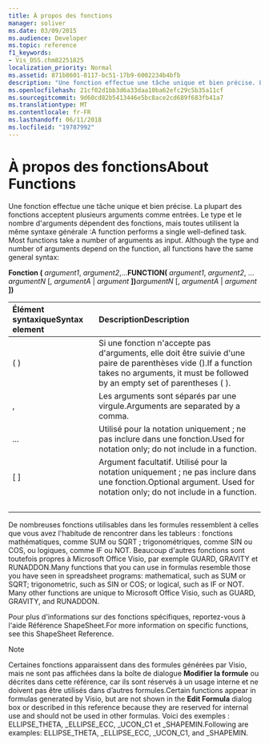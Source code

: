 ```yaml
---
title: À propos des fonctions
manager: soliver
ms.date: 03/09/2015
ms.audience: Developer
ms.topic: reference
f1_keywords:
- Vis_DSS.chm82251825
localization_priority: Normal
ms.assetid: 871b8601-8117-bc51-17b9-6002234b4bfb
description: "Une fonction effectue une tâche unique et bien précise. La plupart des fonctions acceptent plusieurs arguments comme entrées. Le type et le nombre d'arguments dépendent des fonctions, mais toutes utilisent la même syntaxe générale :"
ms.openlocfilehash: 21cf02d1bb3d6a33daa10ba62efc29c5b35a11cf
ms.sourcegitcommit: 9d60cd82b5413446e5bc8ace2cd689f683fb41a7
ms.translationtype: MT
ms.contentlocale: fr-FR
ms.lasthandoff: 06/11/2018
ms.locfileid: "19787992"
---
```

# <a name="about-functions"></a><span data-ttu-id="7ee86-105">À propos des fonctions</span><span class="sxs-lookup"><span data-stu-id="7ee86-105">About Functions</span></span>

<span data-ttu-id="7ee86-p102">Une fonction effectue une tâche unique et bien précise. La plupart des fonctions acceptent plusieurs arguments comme entrées. Le type et le nombre d'arguments dépendent des fonctions, mais toutes utilisent la même syntaxe générale :</span><span class="sxs-lookup"><span data-stu-id="7ee86-p102">A function performs a single well-defined task. Most functions take a number of arguments as input. Although the type and number of arguments depend on the function, all functions have the same general syntax:</span></span>
  
 <span data-ttu-id="7ee86-109">**Fonction (** _argument1_, _argument2_,...</span><span class="sxs-lookup"><span data-stu-id="7ee86-109">**FUNCTION(** _argument1_,  _argument2_, …</span></span>  <span data-ttu-id="7ee86-110">_argumentN_ [, _argumentA_ |  _argument_ **])**</span><span class="sxs-lookup"><span data-stu-id="7ee86-110">_argumentN_ [,  _argumentA_ |  _argument_ **])**</span></span>
  
|<span data-ttu-id="7ee86-111">**Élément syntaxique**</span><span class="sxs-lookup"><span data-stu-id="7ee86-111">**Syntax element**</span></span>|<span data-ttu-id="7ee86-112">**Description**</span><span class="sxs-lookup"><span data-stu-id="7ee86-112">**Description**</span></span>|
|:-----|:-----|
| <span data-ttu-id="7ee86-113">( )</span><span class="sxs-lookup"><span data-stu-id="7ee86-113"></span></span>  <br/> | <span data-ttu-id="7ee86-114">Si une fonction n'accepte pas d'arguments, elle doit être suivie d'une paire de parenthèses vide ().</span><span class="sxs-lookup"><span data-stu-id="7ee86-114">If a function takes no arguments, it must be followed by an empty set of parentheses ( ).</span></span>  <br/> |
| <span data-ttu-id="7ee86-115">,</span><span class="sxs-lookup"><span data-stu-id="7ee86-115"></span></span>  <br/> | <span data-ttu-id="7ee86-116">Les arguments sont séparés par une virgule.</span><span class="sxs-lookup"><span data-stu-id="7ee86-116">Arguments are separated by a comma.</span></span>  <br/> |
| <span data-ttu-id="7ee86-117">...</span><span class="sxs-lookup"><span data-stu-id="7ee86-117"></span></span>  <br/> | <span data-ttu-id="7ee86-118">Utilisé pour la notation uniquement ; ne pas inclure dans une fonction.</span><span class="sxs-lookup"><span data-stu-id="7ee86-118">Used for notation only; do not include in a function.</span></span>  <br/> |
| <span data-ttu-id="7ee86-119">[ ]</span><span class="sxs-lookup"><span data-stu-id="7ee86-119"></span></span>  <br/> | <span data-ttu-id="7ee86-p104">Argument facultatif. Utilisé pour la notation uniquement ; ne pas inclure dans une fonction.</span><span class="sxs-lookup"><span data-stu-id="7ee86-p104">Optional argument. Used for notation only; do not include in a function.</span></span>  <br/> |
| |  <br/> | <span data-ttu-id="7ee86-122">Choix ; Vous pouvez inclure _argumentA_ ou un _argument_.</span><span class="sxs-lookup"><span data-stu-id="7ee86-122">A choice; you can include  _argumentA_ or  _argument_.</span></span> <span data-ttu-id="7ee86-123">Utilisé pour la notation uniquement ; ne pas inclure dans une fonction.</span><span class="sxs-lookup"><span data-stu-id="7ee86-123">Used for notation only; do not include in a function.</span></span>  <br/> |
   
<span data-ttu-id="7ee86-p106">De nombreuses fonctions utilisables dans les formules ressemblent à celles que vous avez l'habitude de rencontrer dans les tableurs : fonctions mathématiques, comme SUM ou SQRT ; trigonométriques, comme SIN ou COS, ou logiques, comme IF ou NOT. Beaucoup d'autres fonctions sont toutefois propres à Microsoft Office Visio, par exemple GUARD, GRAVITY et RUNADDON.</span><span class="sxs-lookup"><span data-stu-id="7ee86-p106">Many functions that you can use in formulas resemble those you have seen in spreadsheet programs: mathematical, such as SUM or SQRT; trigonometric, such as SIN or COS; or logical, such as IF or NOT. Many other functions are unique to Microsoft Office Visio, such as GUARD, GRAVITY, and RUNADDON.</span></span>
  
<span data-ttu-id="7ee86-126">Pour plus d'informations sur des fonctions spécifiques, reportez-vous à l'aide Référence ShapeSheet.</span><span class="sxs-lookup"><span data-stu-id="7ee86-126">For more information on specific functions, see this ShapeSheet Reference.</span></span>
  
> [!NOTE]
>  <span data-ttu-id="7ee86-127">Certaines fonctions apparaissent dans des formules générées par Visio, mais ne sont pas affichées dans la boîte de dialogue **Modifier la formule** ou décrites dans cette référence, car ils sont réservés à un usage interne et ne doivent pas être utilisés dans d’autres formules.</span><span class="sxs-lookup"><span data-stu-id="7ee86-127">Certain functions appear in formulas generated by Visio, but are not shown in the **Edit Formula** dialog box or described in this reference because they are reserved for internal use and should not be used in other formulas.</span></span> <span data-ttu-id="7ee86-128">Voici des exemples : ELLIPSE_THETA, _ELLIPSE_ECC, _UCON_C1 et _SHAPEMIN.</span><span class="sxs-lookup"><span data-stu-id="7ee86-128">Following are examples: ELLIPSE_THETA, _ELLIPSE_ECC, _UCON_C1, and _SHAPEMIN.</span></span> 
  

